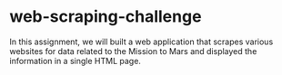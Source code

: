 # web-scraping-challenge
In this assignment, we will built a web application that scrapes various websites for data related to the Mission to Mars and displayed the information in a single HTML page.
